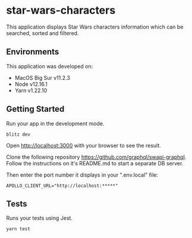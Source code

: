 # **star-wars-characters**

This application displays Star Wars characters information which can be searched, sorted and filtered.

## Environments

This application was developed on:

- MacOS Big Sur v11.2.3
- Node v12.16.1
- Yarn v1.22.10

## Getting Started

Run your app in the development mode.

```
blitz dev
```

Open [http://localhost:3000](http://localhost:3000) with your browser to see the result.

Clone the following repository https://github.com/graphql/swapi-graphql. Follow the instructions on it's README.md to start a separate DB server.

Then enter the port number it displays in your ".env.local" file:

```
APOLLO_CLIENT_URL="http://localhost:*****"
```

## Tests

Runs your tests using Jest.

```
yarn test
```
